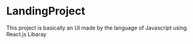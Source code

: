 # LandingProject

This project is basically an UI made by the language of Javascript using React.js Libaray
